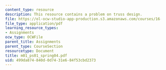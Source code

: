 ```yaml
---
content_type: resource
description: This resource contains a problem on truss design.
file: https://ol-ocw-studio-app-production.s3.amazonaws.com/courses/16-01-unified-engineering-i-ii-iii-iv-fall-2005-spring-2006/499da874840d0d7431e684f53cbd2373_m01_ps01_spring04.pdf
file_type: application/pdf
learning_resource_types:
- Assignments
ocw_type: OCWFile
parent_title: Assignments
parent_type: CourseSection
resourcetype: Document
title: m01_ps01_spring04.pdf
uid: 499da874-840d-0d74-31e6-84f53cbd2373
---
```

